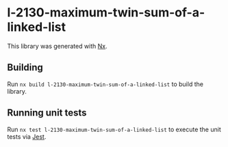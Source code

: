 # l-2130-maximum-twin-sum-of-a-linked-list

This library was generated with [Nx](https://nx.dev).

## Building

Run `nx build l-2130-maximum-twin-sum-of-a-linked-list` to build the library.

## Running unit tests

Run `nx test l-2130-maximum-twin-sum-of-a-linked-list` to execute the unit tests via [Jest](https://jestjs.io).
